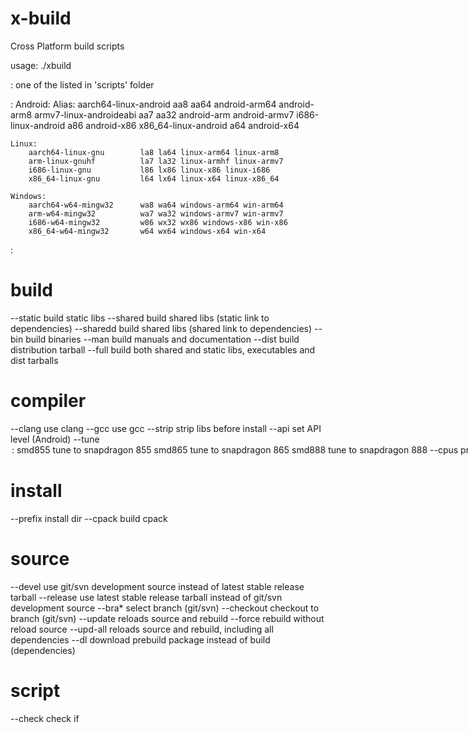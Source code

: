 # x-build
Cross Platform build scripts

usage: ./xbuild <script-name> <host-arch> <options>

<script-name>:
    one of the listed in 'scripts' folder

<host-arch>:
    Android:                     Alias:
        aarch64-linux-android    aa8 aa64 android-arm64 android-arm8
        armv7-linux-androideabi  aa7 aa32 android-arm android-armv7
        i686-linux-android       a86 android-x86
        x86_64-linux-android     a64 android-x64

    Linux:
        aarch64-linux-gnu        la8 la64 linux-arm64 linux-arm8
        arm-linux-gnuhf          la7 la32 linux-armhf linux-armv7
        i686-linux-gnu           l86 lx86 linux-x86 linux-i686
        x86_64-linux-gnu         l64 lx64 linux-x64 linux-x86_64

    Windows:
        aarch64-w64-mingw32      wa8 wa64 windows-arm64 win-arm64
        arm-w64-mingw32          wa7 wa32 windows-armv7 win-armv7
        i686-w64-mingw32         w86 wx32 wx86 windows-x86 win-x86
        x86_64-w64-mingw32       w64 wx64 windows-x64 win-x64

<Options>:

# build
  --static    build static libs
  --shared    build shared libs (static link to dependencies)
  --sharedd   build shared libs (shared link to dependencies)
  --bin       build binaries
  --man       build manuals and documentation
  --dist      build distribution tarball
  --full      build both shared and static libs, executables and dist tarballs

# compiler
  --clang     use clang
  --gcc       use gcc
  --strip     strip libs before install
  --api       set API level (Android)
  --tune <option>:
              smd855   tune to snapdragon 855
              smd865   tune to snapdragon 865
              smd888   tune to snapdragon 888
  --cpus      print supported cpus
  --mcpu      pass target cpu to compiler (CPPFLAGS)
  --mtune     pass tune flags to compiler (CPPFLAGS)

# install
  --prefix    install dir
  --cpack     build cpack

# source
  --devel     use git/svn development source instead of latest stable release tarball
  --release   use latest stable release tarball instead of git/svn development source
  --bra*      select branch (git/svn)
  --checkout  checkout to branch (git/svn)
  --update    reloads source and rebuild
  --force     rebuild without reload source
  --upd-all   reloads source and rebuild, including all dependencies
  --dl        download prebuild package instead of build (dependencies)

# script
  --check     check if <script> package is installed
  --break <option>: terminates script:
              git     after git clone
              patch   after patch applied
              config  after config done
              build   after build done
              make    after make done
  --git <option>:
              clone   clone repository (script)
              tags    list all tags
              info    get json info (github)
  --skip      skip script on:
  --version   get <script> source version
  --diff      patch utils: get diff of 2 files
  --libName   get lib name from <script>
  --var       get var value from <script>
  --clear <option>:
              source|srclib       remove source code (script)
              allsources|sources  remove all downloaded sources
              builds              remove all builds
              packages            remove all tarballs
              wipe*               wipe sources, builds and dist tarballs
  --desc      get short description from package
  --get <option>: get values of
              cflags      cflags from pkg-config
              ldflags     ldflages from pkg-config
              ldstatic    ldstatic from pkg-config
              pc-ver      version from pkg-config
              pc          path of pkg-config
              pc-name     name of pkg-config
              prefix      install dir
              libname     'lib' from script
              aptname     'pkg_deb' from script
              var <varname> value of <varname>
              vrs_latest  latest version of tarball
              vrs_remote  git current remote version
              vrs_taglist git available local tags
              vrs_tags    git available remote tags
              vrs_local   git current local version
              opt*        show build config options
              log         show log
              patch       show embedded patch code
              vrs_git     git latest remote version string
              vrs_git_n)  git latest remote version number
  --check2    check if <script> package is installed (v2)

  --list <option>:
              tar*       list tarballs
              branches   list git available branches
              opt*       list options
              tags       list tags
              env        list compiler and binutils values
              deps       list available scripts
  --patch <option>:
              a|add|append    append to patch
              m|make|e|embed  embed patch into script file (heredoc encoded)
              g|get|show      show (decode) patch embeded
  --goto <g>  menu_goto:

  --dir-build set build directory
  --cmake     use cmake build system instead of default
  --ndk-cmake use cmake executable provided by the ndk package
  --ccmake    run ccmake before building
  --nobanner  disable banner
    
  --latest-release  gets the latest release
